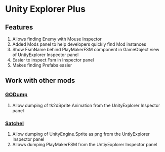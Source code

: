 # Unity Explorer Plus

## Features

1. Allows finding Enemy with Mouse Inspector
2. Added Mods panel to help developers quickly find Mod instances
3. Show FsmName behind PlayMakerFSM component in GameObject view of UntiyExplorer Inspector panel
4. Easier to inspect Fsm in Inspector panel
5. Makes finding Prefabs easier

## Work with other mods

### [GODump](https://github.com/jngo102/HollowKnight.GODump)

1. Allow dumping of tk2dSprite Animation from the UnityExplorer Inspector panel

### [Satchel](https://github.com/PrashantMohta/Satchel)

1. Allow dumping of UnityEngine.Sprite as png from the UntiyExplorer Inspector panel
2. Allows dumping PlayMakerFSM from the UntiyExplorer Inspector panel
